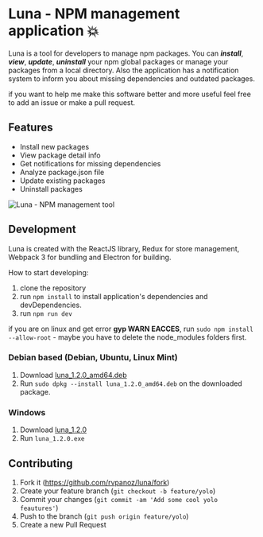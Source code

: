 # Luna - NPM management application :boom:

Luna is a tool for developers to manage npm packages.
You can ***install***, ***view***, ***update***, ***uninstall*** your npm global packages or manage your packages from a local directory. Also the application has a notification system to inform you about missing dependencies and outdated packages.

if you want to help me make this software better and more useful feel free to add an issue or make a pull request.

## Features

- Install new packages
- View package detail info
- Get notifications for missing dependencies
- Analyze package.json file
- Update existing packages
- Uninstall packages

![Luna - NPM management tool](http://104.236.58.95/luna/luna-preview.png)

## Development ##

Luna is created with the ReactJS library, Redux for store management, Webpack 3 for bundling and Electron for building.

How to start developing:

1. clone the repository
2. run `npm install` to install application's dependencies and devDependencies.
3. run `npm run dev`

if you are on linux and get error **gyp WARN EACCES**, run `sudo npm install --allow-root` - maybe you have to delete the node_modules folders first.

### Debian based (Debian, Ubuntu, Linux Mint)

1. Download [luna_1.2.0_amd64.deb](http://104.236.58.95/luna/releases/latest/luna_1.2.0_amd64.deb)
2. Run `sudo dpkg --install luna_1.2.0_amd64.deb` on the downloaded package.

### Windows

1. Download [luna_1.2.0](http://104.236.58.95/luna/releases/latest/luna_1.2.0.exe)
2. Run `luna_1.2.0.exe`

## Contributing

1. Fork it (<https://github.com/rvpanoz/luna/fork>)
2. Create your feature branch (`git checkout -b feature/yolo`)
3. Commit your changes (`git commit -am 'Add some cool yolo feautures'`)
4. Push to the branch (`git push origin feature/yolo`)
5. Create a new Pull Request
